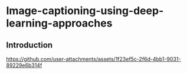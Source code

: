 # Image-captioning-using-deep-learning-approaches
## Introduction
https://github.com/user-attachments/assets/1f23ef5c-2f6d-4bb1-9031-89229e6b314f
